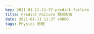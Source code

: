 ```yaml
---
key: 2021-01-11-11-37-predict-failure
title: Predict Failure 预测失效
date: 2021-01-11 11:37 +0800
tags: Physics 物理
---
```




<!--more-->
